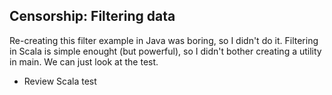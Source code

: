 Censorship:  Filtering data
---------------------------

Re-creating this filter example in Java was boring, so I didn't do it.  Filtering in Scala is simple enought (but powerful), so I didn't bother creating a utility in main.  We can just look at the test.

- Review Scala test
